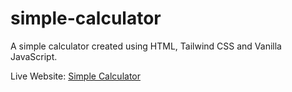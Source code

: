 # simple-calculator
A simple calculator created using HTML, Tailwind CSS and Vanilla JavaScript.

Live Website: [Simple Calculator](https://simple-calculator-160222.netlify.app/)
